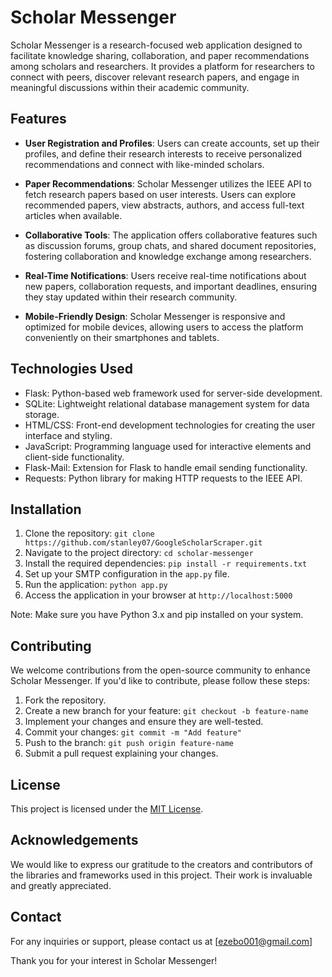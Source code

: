# Scholar Messenger

Scholar Messenger is a research-focused web application designed to facilitate knowledge sharing, collaboration, and paper recommendations among scholars and researchers. It provides a platform for researchers to connect with peers, discover relevant research papers, and engage in meaningful discussions within their academic community.

## Features

- **User Registration and Profiles**: Users can create accounts, set up their profiles, and define their research interests to receive personalized recommendations and connect with like-minded scholars.

- **Paper Recommendations**: Scholar Messenger utilizes the IEEE API to fetch research papers based on user interests. Users can explore recommended papers, view abstracts, authors, and access full-text articles when available.

- **Collaborative Tools**: The application offers collaborative features such as discussion forums, group chats, and shared document repositories, fostering collaboration and knowledge exchange among researchers.

- **Real-Time Notifications**: Users receive real-time notifications about new papers, collaboration requests, and important deadlines, ensuring they stay updated within their research community.

- **Mobile-Friendly Design**: Scholar Messenger is responsive and optimized for mobile devices, allowing users to access the platform conveniently on their smartphones and tablets.

## Technologies Used

- Flask: Python-based web framework used for server-side development.
- SQLite: Lightweight relational database management system for data storage.
- HTML/CSS: Front-end development technologies for creating the user interface and styling.
- JavaScript: Programming language used for interactive elements and client-side functionality.
- Flask-Mail: Extension for Flask to handle email sending functionality.
- Requests: Python library for making HTTP requests to the IEEE API.

## Installation

1. Clone the repository: `git clone https://github.com/stanley07/GoogleScholarScraper.git`
2. Navigate to the project directory: `cd scholar-messenger`
3. Install the required dependencies: `pip install -r requirements.txt`
4. Set up your SMTP configuration in the `app.py` file.
5. Run the application: `python app.py`
6. Access the application in your browser at `http://localhost:5000`

Note: Make sure you have Python 3.x and pip installed on your system.

## Contributing

We welcome contributions from the open-source community to enhance Scholar Messenger. If you'd like to contribute, please follow these steps:

1. Fork the repository.
2. Create a new branch for your feature: `git checkout -b feature-name`
3. Implement your changes and ensure they are well-tested.
4. Commit your changes: `git commit -m "Add feature"`
5. Push to the branch: `git push origin feature-name`
6. Submit a pull request explaining your changes.

## License

This project is licensed under the [MIT License](LICENSE).

## Acknowledgements

We would like to express our gratitude to the creators and contributors of the libraries and frameworks used in this project. Their work is invaluable and greatly appreciated.

## Contact

For any inquiries or support, please contact us at [ezebo001@gmail.com]

Thank you for your interest in Scholar Messenger!
